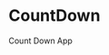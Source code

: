 # CountDown
 Count Down App
      
                      
                                                                                                     
                                                                                            
                                                                                               
                                                                                      
                                                                    
                                            
                          
                    
    
 
   
